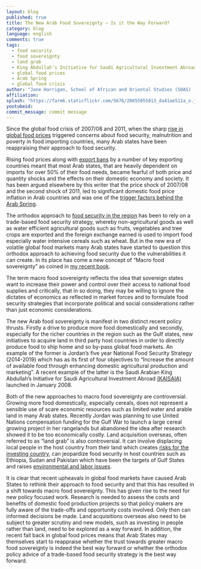 ```yaml
---
layout: blog
published: true
title: The New Arab Food Sovereignty – Is it the Way Forward?
category: blog
language: english
comments: true
tags: 
  - food security
  - food sovereignty
  - land grab
  - King Abdullah’s Initiative for Saudi Agricultural Investment Abroad (KAISAIA)
  - global food prices
  - Arab Spring
  - global food crisis
author: "Jane Harrigan, School of African and Oriental Studies (SOAS) - University of London"
affiliation: 
splash: "https://farm6.staticflickr.com/5676/20855055013_da41ae511a_o.jpg"
youtubeid: 
commit_message: commit message
---
```

Since the global food crisis of 2007/08 and 2011, when the sharp [rise in global food prices](http://www.fao.org/worldfoodsituation/foodpricesindex/en/) triggered concerns about food security, malnutrition and poverty in food importing countries, many Arab states have been reappraising their approach to food security. 
<!-- more -->
Rising food prices along with [export bans](http://ebrary.ifpri.org/cdm/ref/collection/p15738coll2/id/124871) by a number of key exporting countries meant that most Arab states, that are heavily dependent on imports for over 50% of their food needs, became fearful of both price and quantity shocks and the effects on their domestic economy and society. It has been argued elsewhere by this writer that the price shock of 2007/08 and the second shock of 2011, led to significant domestic food price inflation in Arab countries and was one of the [trigger factors behind the Arab Spring](http://www.soas.ac.uk/about/events/inaugurals/28apr2011-did-food-prices-plant-the-seeds-of-the-arab-spring.html).

The orthodox approach to [food security in the region](http://siteresources.worldbank.org/INTMENA/Resources/FoodSecfinal.pdf) has been to rely on a trade-based food security strategy, whereby non-agricultural goods as well as water efficient agricultural goods such as fruits, vegetables and tree crops are exported and the foreign exchange earned is used to import food especially water intensive cereals such as wheat. But in the new era of volatile global food markets many Arab states have started to question this orthodox approach to achieving food security due to the vulnerabilities it can create. In its place has come a new concept of “Macro food sovereignty” as coined in [my recent book](http://www.palgrave.com/page/detail/the-political-economy-of-arab-food-sovereignty-jane-harrigan/?k=9781137339379). 

The term macro food sovereignty reflects the idea that sovereign states want to increase their power and control over their access to national food supplies and critically, that in so doing, they may be willing to ignore the dictates of economics as reflected in market forces and to formulate food security strategies that incorporate political and social considerations rather than just economic considerations. 

The new Arab food sovereignty is manifest in two distinct recent policy thrusts. Firstly a drive to produce more food domestically and secondly, especially for the richer countries in the region such as the Gulf states, new initiatives to acquire land in third party host countries in order to directly produce food to ship home and so by-pass global food markets. An example of the former is Jordan’s five year National Food Security Strategy (2014-2019) which has as its first of four objectives to “Increase the amount of available food through enhancing domestic agricultural production and marketing”. A recent example of the latter is the Saudi Arabian King Abdullah’s Initiative for Saudi Agricultural Investment Abroad [(KAISAIA)](http://www.isdb.org/irj/go/km/docs/documents/IDBDevelopments/Internet/English/IDB/CM/Publications/IDB_AnnualSymposium/20thSymposium/8-AbdullaAlobaid.pdf)  launched in January 2008.        

Both of the new approaches to macro food sovereignty are controversial. Growing more food domestically, especially cereals, does not represent a sensible use of scare economic resources such as limited water and arable land in many Arab states. Recently Jordan was planning to use United Nations compensation funding for the Gulf War to launch a large cereal growing project in her rangelands but abandoned the idea after research showed it to be too economically costly. Land acquisition overseas, often referred to as “land grab” is also controversial. It can involve displacing local people in the host country from their land which creates [risks for the investing country](http://www.hurstpublishers.com/book/food-security-in-the-middle-east/), can jeopardize food security in host countries such as Ethiopia, Sudan and Pakistan which have been the targets of Gulf States and raises [environmental and labor issues](http://siteresources.worldbank.org/DEC/Resources/Rising-Global-Interest-in-Farmland.pdf).       

It is clear that recent upheavals in global food markets have caused Arab States to rethink their approach to food security and that this has resulted in a shift towards macro food sovereignty. This has given rise to the need for new policy focused work. Research is needed to assess the costs and benefits of domestic food production projects so that policy makers are fully aware of the trade-offs and opportunity costs involved. Only then can informed decisions be made. Land acquisitions overseas also need to be subject to greater scrutiny and new models, such as investing in people rather than land, need to be explored as a way forward. In addition, the recent fall back in global food prices means that Arab States may themselves start to reappraise whether the trust towards greater macro food sovereignty is indeed the best way forward or whether the orthodox policy advice of a trade-based food security strategy is the best way forward.